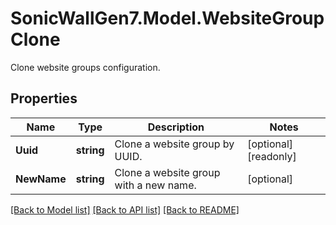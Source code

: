 # SonicWallGen7.Model.WebsiteGroupClone
Clone website groups configuration.

## Properties

Name | Type | Description | Notes
------------ | ------------- | ------------- | -------------
**Uuid** | **string** | Clone a website group by UUID. | [optional] [readonly] 
**NewName** | **string** | Clone a website group with a new name. | [optional] 

[[Back to Model list]](../README.md#documentation-for-models) [[Back to API list]](../README.md#documentation-for-api-endpoints) [[Back to README]](../README.md)

